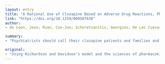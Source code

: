 ```yaml
---
layout: entry
title: "A Rational Use of Clozapine Based on Adverse Drug Reactions, Pharmacokinetics, and Clinical Pharmacopsychology"
link: "https://doi.org/10.1159/000507638"
author:
- de Leon, Jose; Ruan, Can-Jun; Schoretsanitis, Georgios; De Las Cuevas, Carlos

summary:
- "Psychiatrists should call their clozapine patients and families and explain to them that if the patient develops fever or flu-like symptoms, the psychiatrist should be called and should consider halving the dose. If the patient is hospitalized with pneumonia, the treating physician needs to assess for symptoms of clozodiapine intoxication."

original:
- "Using Richardson and Davidson's model and the sciences of pharmacokinetics and clinical pharmacopsychology, this article reviewed the: (1) poor life expectancy associated with treatment-resistant schizophrenia (TRS), which may be improved in patients who adhere to clozapine; (2) findings that clozapine is the best treatment for TRS (according to efficacy, effectiveness and well-being); and (3) potential for clozapine to cause vulnerabilities, including potentially lethal adverse drug reactions such as agranulocytosis, pneumonia, and myocarditis. Rational use requires: (1) modification of the clozapine package insert worldwide to include lower doses for Asians and to avoid the lethality associated with pneumonia, (2) the use of clozapine levels for personalizing dosing, and (3) the use of slow and personalized titration. This may make clozapine as safe as possible and contribute to increased life expectancy and well-being. In the absence of data on COVID-19 in clozapine patients, clozapine possibly impairs immunological mechanisms and may increase pneumonia risk in infected patients. Psychiatrists should call their clozapine patients and families and explain to them that if the patient develops fever or flu-like symptoms, the psychiatrist should be called and should consider halving the clozapine dose. If the patient is hospitalized with pneumonia, the treating physician needs to assess for symptoms of clozapine intoxication since halving the dose may not be enough for all patients; consider decreasing it to one-third or even stopping it. Once the signs of inflammation and fever have disappeared, the clozapine dose can be slowly increased to the prior dosage level."
---
```


